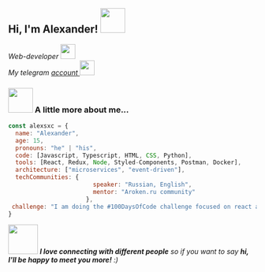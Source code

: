 <h2> Hi, I'm Alexander! <img src="https://media.giphy.com/media/mGcNjsfWAjY5AEZNw6/giphy.gif" width="50"></h2>
<p><em>Web-developer <img src="https://media.giphy.com/media/fYSnHlufseco8Fh93Z/giphy.gif" width="30"></br>My telegram <a href="https://t.me/alexsxcc">account </a><img src="https://media.giphy.com/media/WUlplcMpOCEmTGBtBW/giphy.gif" width="30"> 
</em></p>

### <img src="https://media.giphy.com/media/VgCDAzcKvsR6OM0uWg/giphy.gif" width="50"> A little more about me...  

```javascript
const alexsxc = {
  name: "Alexander",
  age: 15,
  pronouns: "he" | "his",
  code: [Javascript, Typescript, HTML, CSS, Python],
  tools: [React, Redux, Node, Styled-Components, Postman, Docker],
  architecture: ["microservices", "event-driven"],
  techCommunities: {
                        speaker: "Russian, English",
                        mentor: "Aroken.ru community"
                      },
 challenge: "I am doing the #100DaysOfCode challenge focused on react and typescript"
}
```

<img src="https://media.giphy.com/media/LnQjpWaON8nhr21vNW/giphy.gif" width="60"> <em><b>I love connecting with different people</b> so if you want to say <b>hi, I'll be happy to meet you more!</b> :)</em>
